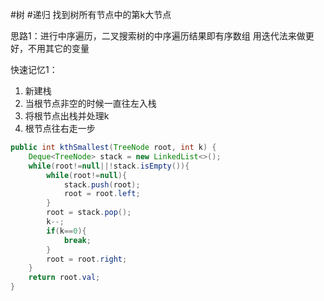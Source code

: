 #树 #递归
找到树所有节点中的第k大节点

思路1：进行中序遍历，二叉搜索树的中序遍历结果即有序数组
用迭代法来做更好，不用其它的变量

快速记忆1：
1. 新建栈
2. 当根节点非空的时候一直往左入栈
3. 将根节点出栈并处理k
4. 根节点往右走一步

```java
public int kthSmallest(TreeNode root, int k) {
	Deque<TreeNode> stack = new LinkedList<>();
	while(root!=null||!stack.isEmpty()){
		while(root!=null){
			stack.push(root);
			root = root.left;
		}
		root = stack.pop();
		k--;
		if(k==0){
			break;
		}
		root = root.right;
	}
	return root.val;
}
```